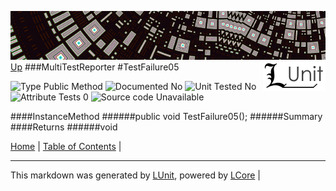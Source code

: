 ![](../Content/LUnit-banner-small.png "")
[<img align="right" src="../Content/LUnit-logo-small.png">](../../README.md)
[Up](MultiTestReporter.md)
###MultiTestReporter
#TestFailure05

![Type Public Method](http://b.repl.ca/v1/Type-Public%20Method-lightgrey.png "") ![Documented No](http://b.repl.ca/v1/Documented-No-red.png "") ![Unit Tested No](http://b.repl.ca/v1/Unit%20Tested-No-lightgrey.png "") ![Attribute Tests 0](http://b.repl.ca/v1/Attribute%20Tests-0-lightgrey.png "") ![Source code Unavailable](http://b.repl.ca/v1/Source%20code-Unavailable-red.png "")

####InstanceMethod
######public void TestFailure05();
######Summary
####Returns
######void

[Home](../../README.md) | [Table of Contents](../../TableOfContents.md) | 

---

This markdown was generated by [LUnit](https://github.com/CodeSingularity/LUnit), powered by [LCore](https://github.com/CodeSingularity/LCore) | 

